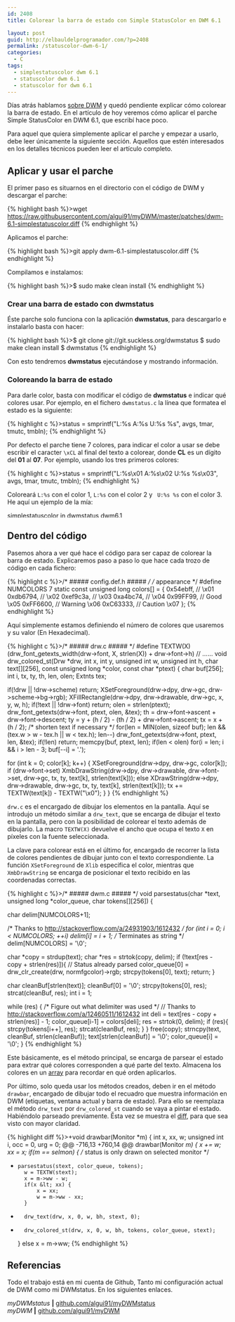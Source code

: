 ```yaml
---
id: 2408
title: Colorear la barra de estado con Simple StatusColor en DWM 6.1

layout: post
guid: http://elbauldelprogramador.com/?p=2408
permalink: /statuscolor-dwm-6-1/
categories:
  - C
tags:
  - simplestatuscolor dwm 6.1
  - statuscolor dwm 6.1
  - statuscolor for dwm 6.1
---
```

Días atrás hablamos [sobre DWM][1] y quedó pendiente explicar cómo colorear la barra de estado. En el artículo de hoy veremos cómo aplicar el parche Simple StatusColor en DWM 6.1, que escribí hace poco. 

<!--more-->

Para aquel que quiera simplemente aplicar el parche y empezar a usarlo, debe leer únicamente la siguiente sección. Aquellos que estén interesados en los detalles técnicos pueden leer el artículo completo.

## Aplicar y usar el parche

El primer paso es situarnos en el directorio con el código de DWM y descargar el parche:

{% highlight bash %}>wget https://raw.githubusercontent.com/algui91/myDWM/master/patches/dwm-6.1-simplestatuscolor.diff
{% endhighlight %}

Aplicamos el parche:

{% highlight bash %}>git apply dwm-6.1-simplestatuscolor.diff
{% endhighlight %}

Compilamos e instalamos:

{% highlight bash %}>$ sudo make clean install
{% endhighlight %}

### Crear una barra de estado con dwmstatus

Éste parche solo funciona con la aplicación **dwmstatus**, para descargarlo e instalarlo basta con hacer:

{% highlight bash %}>$ git clone git://git.suckless.org/dwmstatus
$ sudo make clean install
$ dwmstatus
{% endhighlight %}

Con esto tendremos **dwmstatus** ejecutándose y mostrando información.

### Coloreando la barra de estado

Para darle color, basta con modificar el código de **dwmstatus** e indicar qué colores usar. Por ejemplo, en el fichero `dwmstatus.c` la línea que formatea el estado es la siguiente:

{% highlight c %}>status = smprintf("L:%s A:%s U:%s %s", avgs, tmar, tmutc, tmbln);
{% endhighlight %}

Por defecto el parche tiene 7 colores, para indicar el color a usar se debe escribir el caracter `\xCL` al final del texto a colorear, donde **CL** es un dígito del **01** al **07**. Por ejemplo, usando los tres primeros colores:

{% highlight c %}>status = smprintf("L:%s\x01 A:%s\x02 U:%s %s\x03", avgs, tmar, tmutc, tmbln);
{% endhighlight %}

Coloreará `L:%s` con el color 1, `L:%s` con el color 2 y ` U:%s %s` con el color 3. He aquí un ejemplo de la mía:

[<img src="http://elbauldelprogramador.com/content/uploads/2014/07/simplestatuscolor-in-dwmstatus-dwm6.1.png" alt="simplestatuscolor in dwmstatus dwm6.1" width="702" height="13" class="aligncenter size-full wp-image-2410" />][2]

## Dentro del código

Pasemos ahora a ver qué hace el código para ser capaz de colorear la barra de estado. Explicaremos paso a paso lo que hace cada trozo de código en cada fichero:

{% highlight c %}>/* ##### config.def.h ##### */
 /* appearance */
#define NUMCOLORS 7
static const unsigned long colors[] = {
    0x54ebff,   // \x01
    0xdb6794,   // \x02
    0xef9c3a,   // \x03
    0xa4bc74,   // \x04
    0x99FF99,   // Good \x05
    0xFF6600,   // Warning \x06
    0xC63333,   // Caution \x07
};
{% endhighlight %}

Aquí simplemente estamos definiendo el número de colores que usaremos y su valor (En Hexadecimal).

{% highlight c %}>/* ##### drw.c ##### */
#define TEXTW(X)                (drw_font_getexts_width(drw->font, X, strlen(X)) + drw->font->h)
// ......
void
drw_colored_st(Drw *drw, int x, int y, unsigned int w, unsigned int h, char text[][256], const unsigned long *color, const char *ptext) {
  char buf[256];
  int i, tx, ty, th, len, olen;
  Extnts tex;

  if(!drw || !drw->scheme)
    return;
  XSetForeground(drw->dpy, drw->gc, drw->scheme->bg->rgb);
  XFillRectangle(drw->dpy, drw->drawable, drw->gc, x, y, w, h);
  if(!text || !drw->font)
    return;
  olen = strlen(ptext);
  drw_font_getexts(drw->font, ptext, olen, &#038;tex);
  th = drw->font->ascent + drw->font->descent;
  ty = y + (h / 2) - (th / 2) + drw->font->ascent;
  tx = x + (h / 2);
  /* shorten text if necessary */
  for(len = MIN(olen, sizeof buf); len &#038;&#038; (tex.w > w - tex.h || w &lt; tex.h); len--)
    drw_font_getexts(drw->font, ptext, len, &#038;tex);
  if(!len)
    return;
  memcpy(buf, ptext, len);
  if(len &lt; olen)
    for(i = len; i &#038;&#038; i > len - 3; buf[--i] = '.');

  for (int k = 0; color[k]; k++) {
    XSetForeground(drw->dpy, drw->gc, color[k]);
    if (drw->font->set)
      XmbDrawString(drw->dpy, drw->drawable, drw->font->set, drw->gc, tx, ty,
                    text[k], strlen(text[k]));
    else
      XDrawString(drw->dpy, drw->drawable, drw->gc, tx, ty, text[k], strlen(text[k]));
    tx += TEXTW(text[k]) - TEXTW("\x0");
  }
}
{% endhighlight %}

`drw.c` es el encargado de dibujar los elementos en la pantalla. Aquí se introdujo un método similar a `drw_text`, que se encarga de dibujar el texto en la pantalla, pero con la posibilidad de colorear el texto además de dibujarlo. La macro `TEXTW(X)` devuelve el ancho que ocupa el texto `X` en píxeles con la fuente seleccionada.

La clave para colorear está en el último for, encargado de recorrer la lista de colores pendientes de dibujar junto con el texto correspondiente. La función `XSetForeground` de `Xlib` especifica el color, mientras que `XmbDrawString` se encarga de posicionar el texto recibido en las coordenadas correctas.

{% highlight c %}>/* ##### dwm.c ##### */
void
parsestatus(char *text, unsigned long *color_queue, char tokens[][256]) {

  char delim[NUMCOLORS+1];

  /* Thanks to http://stackoverflow.com/a/24931903/1612432 */
  for (int i = 0; i &lt; NUMCOLORS; ++i)
      delim[i] = i + 1;
  /* Terminates as string */
  delim[NUMCOLORS] = '\0';

  char *copy = strdup(text);
  char *res = strtok(copy, delim);
  if (!text[res - copy + strlen(res)]){
    // Status already parsed
    color_queue[0] = drw_clr_create(drw, normfgcolor)->rgb;
    strcpy(tokens[0], text);
    return;
  }

  char cleanBuf[strlen(text)];
  cleanBuf[0] = '\0';
  strcpy(tokens[0], res);
  strcat(cleanBuf, res);
  int i = 1;

  while (res) {
    /* Figure out what delimiter was used */
    // Thanks to http://stackoverflow.com/a/12460511/1612432
    int deli = text[res - copy + strlen(res)] - 1;
    color_queue[i-1] = colors[deli];
    res = strtok(0, delim);
    if (res){
      strcpy(tokens[i++], res);
      strcat(cleanBuf, res);
    }
  }
  free(copy);
  strncpy(text, cleanBuf, strlen(cleanBuf));
  text[strlen(cleanBuf)] = '\0';
  color_queue[i] = '\0';
}
{% endhighlight %}

Este básicamente, es el método principal, se encarga de parsear el estado para extrar qué colores corresponden a qué parte del texto. Almacena los colores en un [array][3] para recordar en qué orden aplicarlos.

Por último, solo queda usar los métodos creados, deben ir en el método `drawbar`, encargado de dibujar todo el recuadro que muestra información en DWM (etiquetas, ventana actual y barra de estado). Para ello se reemplaza el método `drw_text` por `drw_colored_st` cuando se vaya a pintar el estado. Habiéndolo parseado previamente. Ésta vez se muestra el [diff][4], para que sea visto con mayor claridad.

{% highlight diff %}>+void
 drawbar(Monitor *m) {
 	int x, xx, w;
 	unsigned int i, occ = 0, urg = 0;
@@ -716,13 +760,14 @@ drawbar(Monitor *m) {
 	x += w;
 	xx = x;
 	if(m == selmon) { /* status is only drawn on selected monitor */
+	  parsestatus(stext, color_queue, tokens);
 		w = TEXTW(stext);
 		x = m->ww - w;
 		if(x &lt; xx) {
 			x = xx;
 			w = m->ww - xx;
 		}
-		drw_text(drw, x, 0, w, bh, stext, 0);
+		drw_colored_st(drw, x, 0, w, bh, tokens, color_queue, stext);
 	}
 	else
 		x = m->ww;
{% endhighlight %}

## Referencias

Todo el trabajo está en mi cuenta de Github, Tanto mi configuración actual de DWM como mi DWMstatus. En los siguientes enlaces.

*myDWMstatus* **|** <a href="https://github.com/algui91/myDWMstatus" target="_blank">github.com/algui91/myDWMstatus</a>  
*myDWM* **|** <a href="https://github.com/algui91/myDWM" target="_blank">github.com/algui91/myDWM</a>



 [1]: http://elbauldelprogramador.com/instalar-y-configurar-dwm-el-gestor-de-ventanas-mas-eficiente/ "Instalar y configurar DWM, el gestor de ventanas más eficiente"
 [2]: http://elbauldelprogramador.com/content/uploads/2014/07/simplestatuscolor-in-dwmstatus-dwm6.1.png
 [3]: http://elbauldelprogramador.com/clases-y-objetos-arrays/ "Clases y Objetos – Arrays"
 [4]: http://elbauldelprogramador.com/mini-tutorial-y-chuleta-de-comandos-git/ "Git: Mini Tutorial y chuleta de comandos"